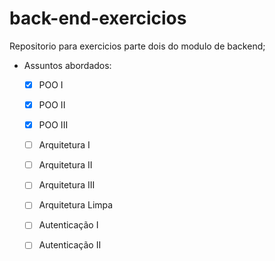 # back-end-exercicios
Repositorio para exercicios parte dois do modulo de backend; 


- Assuntos abordados:

    - [x]  POO I
    - [x]  POO II
    - [x]  POO III
    - [ ]  Arquitetura I
    - [ ]  Arquitetura II
    - [ ]  Arquitetura III
    - [ ]  Arquitetura Limpa
    - [ ]  Autenticação I
    - [ ]  Autenticação II


